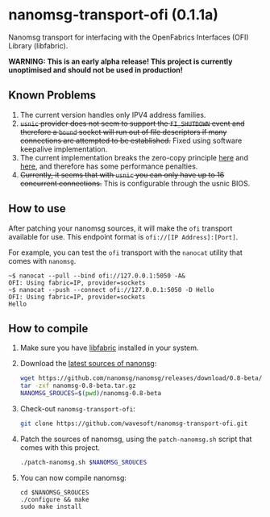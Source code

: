 # nanomsg-transport-ofi (0.1.1a)

Nanomsg transport for interfacing with the OpenFabrics Interfaces (OFI) Library (libfabric).

__WARNING: This is an early alpha release! This project is currently unoptimised and should not be used in production!__

## Known Problems

 1. The current version handles only IPV4 address families.
 2. ~~`usnic` provider does not seem to support the `FI_SHUTDOWN` event and therefore a `bound` socket will run out of file descriptors if many connections are attempted to be established.~~ Fixed using software keepalive implementation. 
 3. The current implementation breaks the zero-copy principle [here](src/transports/ofi/sofi.c#L245) and [here](src/transports/ofi/sofi.c#L342), and therefore has some performance penalties.
 4. ~~Currently, it seems that with `usnic` you can only have up to 16 concurrent connections.~~ This is configurable through the usnic BIOS.

## How to use

After patching your nanomsg sources, it will make the `ofi` transport available for use. This endpoint format is `ofi://[IP Address]:[Port]`.

For example, you can test the `ofi` transport with the `nanocat` utility that comes with `nanomsg`.

```
~$ nanocat --pull --bind ofi://127.0.0.1:5050 -A&
OFI: Using fabric=IP, provider=sockets
~$ nanocat --push --connect ofi://127.0.0.1:5050 -D Hello
OFI: Using fabric=IP, provider=sockets
Hello
```

## How to compile

 1. Make sure you have [libfabric](http://ofiwg.github.io/libfabric/) installed in your system.
 2. Download the [latest sources of nanonsg](https://github.com/nanomsg/nanomsg/releases):

    ```sh
    wget https://github.com/nanomsg/nanomsg/releases/download/0.8-beta/nanomsg-0.8-beta.tar.gz
    tar -zxf nanomsg-0.8-beta.tar.gz
    NANOMSG_SROUCES=$(pwd)/nanomsg-0.8-beta
    ``` 
 3. Check-out `nanomsg-transport-ofi`:

    ```sh
    git clone https://github.com/wavesoft/nanomsg-transport-ofi.git
    ```
 4. Patch the sources of nanomsg, using the `patch-nanomsg.sh` script that comes with this project.

    ```sh
    ./patch-nanomsg.sh $NANOMSG_SROUCES
    ```
 5. You can now compile nanomsg:

    ```
    cd $NANOMSG_SROUCES
    ./configure && make
    sudo make install
    ```

